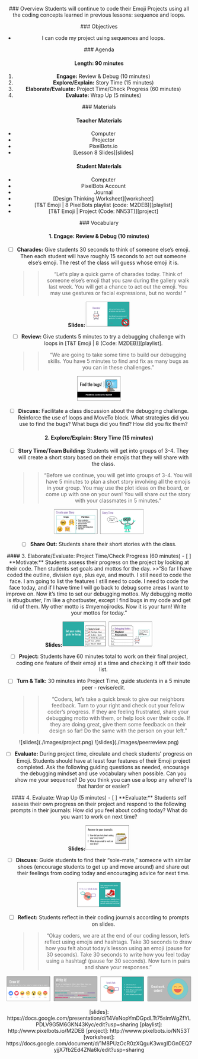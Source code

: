 <header title='PixelBots Emoji' subtitle='Lesson 08: Project Time Continued'/>

<notable>

<iconp src='/icons/activity.png'>### Overview</iconp>
Students will continue to code their Emoji Projects using all the coding concepts learned in previous lessons: sequence and loops.

<iconp src='/icons/objectives.png'>### Objectives</iconp>
- I can code my project using sequences and loops.


<iconp src='/icons/agenda.png'>### Agenda</iconp>

#### Length: 90 minutes

1. **Engage:** Review & Debug  (10 minutes)
1. **Explore/Explain:** Story Time (15 minutes)
1. **Elaborate/Evaluate:** Project Time/Check Progress (60 minutes)
1. **Evaluate:** Wrap Up (5 minutes)



<note>

<iconp src='/icons/materials.png'>### Materials</iconp>

#### Teacher Materials
- Computer
- Projector
- PixelBots.io
- [Lesson 8 Slides][slides]



#### Student Materials
- Computer
- PixelBots Account
- Journal
- [Design Thinking Worksheet][worksheet]
- [T&T Emoji | 8 PixelBots playlist (code: M2DEB)][playlist]
- [T&T Emoji | Project (Code: NN53T)][project]


<iconp src='/icons/vocab.png'>### Vocabulary</iconp>



</note>
<pagebreak/>

#### 1. Engage: Review & Debug  (10 minutes)
- [ ] **Charades:** Give students 30 seconds to think of someone else’s emoji. Then each student will have roughly 15 seconds to act out someone else’s emoji. The rest of the class will guess whose emoji it is.
  >>“Let’s play a quick game of charades today. Think of someone else’s emoji that you saw during the gallery walk last week. You will get a chance to act out the emoji. You may use gestures or facial expressions, but no words! ”

<note>**Slides:**![slides](./images/charades.png)</note>

- [ ] **Review:** Give students 5 minutes to try a debugging challenge with loops in [T&T Emoji | 8 (Code: M2DEB)][playlist].
  >>“We are going to take some time to build our debugging skills. You have 5 minutes to find and fix as many bugs as you can in these challenges.”

<note>![slides](./images/review.png)</note>

- [ ] **Discuss:** Facilitate a class discussion about the debugging challenge. Reinforce the use of loops and MoveTo block.
  <iconp type='question'>What strategies did you use to find the bugs?</iconp>
  <iconp type='question'>What bugs did you find? How did you fix them?</iconp>



#### 2. Explore/Explain: Story Time (15 minutes)
- [ ] **Story Time/Team Building:** Students will get into groups of 3-4. They will create a short story based on their emojis that they will share with the class.
  >>“Before we continue, you will get into groups of 3-4. You will have 5 minutes to plan a short story involving all the emojis in your group. You may use the plot ideas on the board, or come up with one on your own! You will share out the story with your classmates in 5 minutes.”

<note>![slides](./images/story.png)
![slides](./images/story2.png)</note>
- [ ] **Share Out:** Students share their short stories with the class.


<pagebreak/>
#### 3. Elaborate/Evaluate: Project Time/Check Progress (60 minutes)
- [ ] **Motivate:** Students assess their progress on the project by looking at their code. Then students set goals and mottos for the day.
  >>“So far I have coded the outline, division eye, plus eye, and mouth. I still need to code the face. I am going to list the features I still need to code. I need to code the face today, and if I have time I will go back to debug some areas I want to improve on. Now it’s time to set our debugging mottos. My debugging motto is #bugbuster, I’m like a ghostbuster, except I find bugs in my code and get rid of them. My other motto is #myemojirocks.  Now it is your turn! Write your mottos for today.”

<note>**Slides:**![slides](./images/goal.png)
![slides](./images/motto.png)</note>

- [ ] **Project:** Students have 60 minutes total to work on their final project, coding one feature of their emoji at a time and checking it off their todo list.


- [ ] **Turn & Talk:** 30 minutes into Project Time, guide students in a 5 minute peer - revise/edit.
  >>“Coders, let’s take a quick break to give our neighbors feedback. Turn to your right and check out your fellow coder’s progress. If they are feeling frustrated, share your debugging motto with them, or help look over their code. If they are doing great, give them some feedback on their design so far! Do the same with the person on your left.”

<note>
![slides](./images/project.png)
![slides](./images/peerreview.png)</note>

- [ ] **Evaluate:** During project time, circulate and check students' progress on Emoji. Students should have at least four features of their Emoji project completed. Ask the following guiding questions as needed, encourage the debugging mindset and use vocabulary when possible.
  <iconp type='question'>Can you show me your sequence?</iconp>
  <iconp type='question'>Do you think you can use a loop any where? Is that harder or easier?</iconp>


<pagebreak/>
#### 4. Evaluate: Wrap Up (5 minutes)
- [ ] **Evaluate:** Students self assess their own progress on their project and respond to the following prompts in their journals:
  <iconp type='question'>How did you feel about coding today?</iconp>
  <iconp type='question'>What do you want to work on next time?</iconp>

<note>**Slides:**![slides](./images/evaluate.png)</note>
- [ ] **Discuss:** Guide students to find their “sole-mate,” someone with similar shoes (encourage students to get up and move around) and share out their feelings from coding today and encouraging advice for next time.

<note>![slides](./images/sole.png)</note>
- [ ] **Reflect:** Students reflect in their coding journals according to prompts on slides.
  >>“Okay coders, we are at the end of our coding lesson, let’s reflect using emojis and hashtags. Take 30 seconds to draw how you felt about today’s lesson using an emoji (pause for 30 seconds). Take 30 seconds to write how you feel today using a hashtag! (pause for 30 seconds). Now turn in pairs and share your responses.”

<note>![slides](./images/reflect.png)
![slides](./images/reflect2.png)</note>


</notable>
[slides]: https://docs.google.com/presentation/d/14VeNopYmDGpdLTt75slmWgZfYLPDLV9G5M6GKN43Kyc/edit?usp=sharing
[playlist]: http://www.pixelbots.io/M2DEB
[project]: http://wwww.pixelbots.io/NN53T
[worksheet]: https://docs.google.com/document/d/1M8PUzOcR0zXQguK3wxgIDGn0EQ7yjjX7fb2Ed4ZNa6k/edit?usp=sharing
